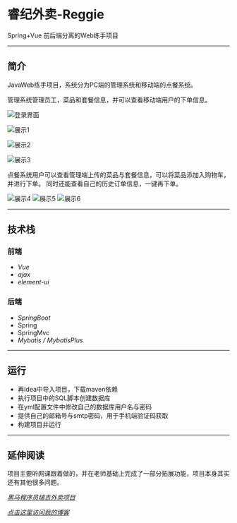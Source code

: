 # 睿纪外卖-Reggie
Spring+Vue 前后端分离的Web练手项目

***
## 简介
JavaWeb练手项目，系统分为PC端的管理系统和移动端的点餐系统。

管理系统管理员工，菜品和套餐信息，并可以查看移动端用户的下单信息。

![登录界面](public/img/login.png)

![展示1](https://github.com/Echo-xzp/reggie/tree/master/img/img.png)

![展示2](https://github.com/Echo-xzp/reggie/tree/master/img/img_1.png)

![展示3](https://github.com/Echo-xzp/reggie/tree/master/img/img_3.png)


点餐系统用户可以查看管理端上传的菜品与套餐信息，可以将菜品添加入购物车，并进行下单。
同时还能查看自己的历史订单信息，一键再下单。

![展示4](https://github.com/Echo-xzp/reggie/tree/master/img/img_4.png?raw=true)
![展示5](https://github.com/Echo-xzp/reggie/tree/master/img/img_5.png)
![展示6](https://github.com/Echo-xzp/reggie/tree/master/img/img_7.png)


***
## 技术栈
### 前端 
- *Vue*
- *ajax*
- *element-ui*
### 后端
- *SpringBoot*
- Spring
- SpringMvc
- *Mybatis / MybatisPlus*

***
## 运行

- 再Idea中导入项目，下载maven依赖
- 执行项目中的SQL脚本创建数据库
- 在yml配置文件中修改自己的数据库用户名与密码
- 提供自己的邮箱号与smtp密码，用于手机端验证码获取
- 构建项目并运行

***
## 延伸阅读
项目主要听网课跟着做的，并在老师基础上完成了一部分拓展功能，项目本身其实还有其他很多问题。

*[黑马程序员瑞吉外卖项目](https://www.bilibili.com/video/BV13a411q753)*

*[点击这里访问我的博客](http://www.echoes.work)*
